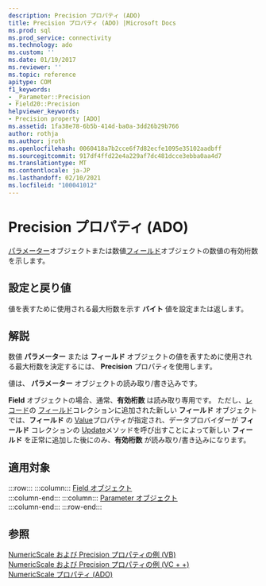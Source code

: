 ```yaml
---
description: Precision プロパティ (ADO)
title: Precision プロパティ (ADO) |Microsoft Docs
ms.prod: sql
ms.prod_service: connectivity
ms.technology: ado
ms.custom: ''
ms.date: 01/19/2017
ms.reviewer: ''
ms.topic: reference
apitype: COM
f1_keywords:
- _Parameter::Precision
- Field20::Precision
helpviewer_keywords:
- Precision property [ADO]
ms.assetid: 1fa38e78-6b5b-414d-ba0a-3dd26b29b766
author: rothja
ms.author: jroth
ms.openlocfilehash: 0060418a7b2cce6f7d82ecfe1095e35102aadbff
ms.sourcegitcommit: 917df4ffd22e4a229af7dc481dcce3ebba0aa4d7
ms.translationtype: MT
ms.contentlocale: ja-JP
ms.lasthandoff: 02/10/2021
ms.locfileid: "100041012"
---
```

# <a name="precision-property-ado"></a>Precision プロパティ (ADO)
[パラメーター](./parameter-object.md)オブジェクトまたは数値[フィールド](./field-object.md)オブジェクトの数値の有効桁数を示します。  
  
## <a name="settings-and-return-values"></a>設定と戻り値  
 値を表すために使用される最大桁数を示す **バイト** 値を設定または返します。  
  
## <a name="remarks"></a>解説  
 数値 **パラメーター** または **フィールド** オブジェクトの値を表すために使用される最大桁数を決定するには、 **Precision** プロパティを使用します。  
  
 値は、 **パラメーター** オブジェクトの読み取り/書き込みです。  
  
 **Field** オブジェクトの場合、通常、**有効桁数** は読み取り専用です。 ただし、[レコード](./record-object-ado.md)の [フィールド](./fields-collection-ado.md)コレクションに追加された新しい **フィールド** オブジェクトでは、**フィールド** の [Value](./value-property-ado.md)プロパティが指定され、データプロバイダーが **フィールド** コレクションの [Update](./update-method.md)メソッドを呼び出すことによって新しい **フィールド** を正常に追加した後にのみ、**有効桁数** が読み取り/書き込みになります。  
  
## <a name="applies-to"></a>適用対象  

:::row:::
    :::column:::
        [Field オブジェクト](./field-object.md)  
    :::column-end:::
    :::column:::
        [Parameter オブジェクト](./parameter-object.md)  
    :::column-end:::
:::row-end:::

## <a name="see-also"></a>参照  
 [NumericScale および Precision プロパティの例 (VB)](./numericscale-and-precision-properties-example-vb.md)   
 [NumericScale および Precision プロパティの例 (VC + +)](./numericscale-and-precision-properties-example-vc.md)   
 [NumericScale プロパティ (ADO)](./numericscale-property-ado.md)